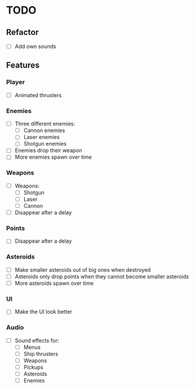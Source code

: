 # TODO

## Refactor

- [ ] Add own sounds

## Features

### Player

- [ ] Animated thrusters

### Enemies

- [ ] Three different enemies:
  - [ ] Cannon enemies
  - [ ] Laser enemies
  - [ ] Shotgun enemies
- [ ] Enemies drop their weapon
- [ ] More enemies spawn over time

### Weapons

- [ ] Weapons:
  - [ ] Shotgun
  - [ ] Laser
  - [ ] Cannon
- [ ] Disappear after a delay

### Points

- [ ] Disappear after a delay

### Asteroids

- [ ] Make smaller asteroids out of big ones when destroyed
- [ ] Asteroids only drop points when they cannot become smaller asteroids
- [ ] More asteroids spawn over time

### UI

- [ ] Make the UI look better

### Audio

- [ ] Sound effects for:
  - [ ] Menus
  - [ ] Ship thrusters
  - [ ] Weapons
  - [ ] Pickups
  - [ ] Asteroids
  - [ ] Enemies
